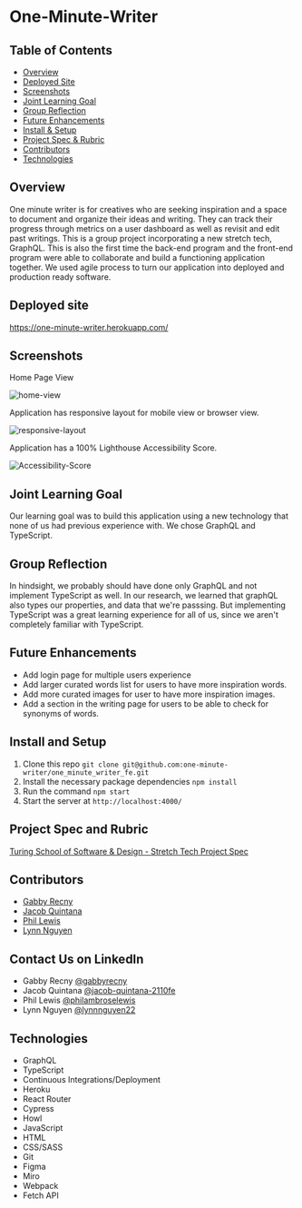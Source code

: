 # One-Minute-Writer

## Table of Contents
- [Overview](#overview)
- [Deployed Site](#deployed-site)
- [Screenshots](#screenshots)
- [Joint Learning Goal](#joint-learning-goal)
- [Group Reflection](#group-reflection)
- [Future Enhancements](#future-enhancements)
- [Install & Setup](#install-and-setup)
- [Project Spec & Rubric](#project-spec-and-rubric)
- [Contributors](#contributors)
- [Technologies](#technologies)

## Overview
One minute writer is for creatives who are seeking inspiration and a space to document and organize their ideas and writing. They can track their progress through metrics on a user dashboard as well as revisit and edit past writings. This is a group project incorporating a new stretch tech, GraphQL. This is also the first time the back-end program and the front-end program were able to collaborate and build a functioning application together. We used agile process to turn our application into deployed and production ready software. 

## Deployed site

https://one-minute-writer.herokuapp.com/

## Screenshots 

Home Page View 

![home-view]()

Application has responsive layout for mobile view or browser view. 

![responsive-layout]()

Application has a 100% Lighthouse Accessibility Score.

![Accessibility-Score]()

## Joint Learning Goal
Our learning goal was to build this application using a new technology that none of us had previous experience with. We chose GraphQL and TypeScript.

## Group Reflection 
In hindsight, we probably should have done only GraphQL and not implement TypeScript as well. In our research, we learned that graphQL also types our properties, and data that we're passsing. But implementing TypeScript was a great learning experience for all of us, since we aren't completely familiar with TypeScript. 

## Future Enhancements
- Add login page for multiple users experience
- Add larger curated words list for users to have more inspiration words. 
- Add more curated images for user to have more inspiration images. 
- Add a section in the writing page for users to be able to check for synonyms of words. 

## Install and Setup
  1. Clone this repo `git clone git@github.com:one-minute-writer/one_minute_writer_fe.git`
  2. Install the necessary package dependencies `npm install`
  3. Run the command `npm start`
  4. Start the server at `http://localhost:4000/`

## Project Spec and Rubric
[Turing School of Software & Design - Stretch Tech Project Spec](https://mod4.turing.edu/projects/capstone/)

## Contributors
- [Gabby Recny](https://github.com/Gabby-Recny)
- [Jacob Quintana](https://github.com/Jayquintana)  
- [Phil Lewis](https://github.com/philalewis)  
- [Lynn Nguyen](https://github.com/Alynn022)

## Contact Us on LinkedIn
- Gabby Recny [@gabbyrecny](https://www.linkedin.com/in/gabbyrecny/)
- Jacob Quintana [@jacob-quintana-2110fe](https://www.linkedin.com/in/jacob-quintana-2110fe/)
- Phil Lewis [@philambroselewis](https://www.linkedin.com/in/philambroselewis/) 
- Lynn Nguyen [@lynnnguyen22](https://www.linkedin.com/in/lynnnguyen22/)

## Technologies 

- GraphQL
- TypeScript 
- Continuous Integrations/Deployment 
- Heroku
- React Router
- Cypress
- Howl
- JavaScript
- HTML
- CSS/SASS
- Git
- Figma
- Miro
- Webpack
- Fetch API
